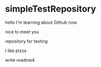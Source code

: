 # simpleTestRepository

hello I'm learning about Github now

nice to meet you


repository for testing


I like pizza


write readme4
